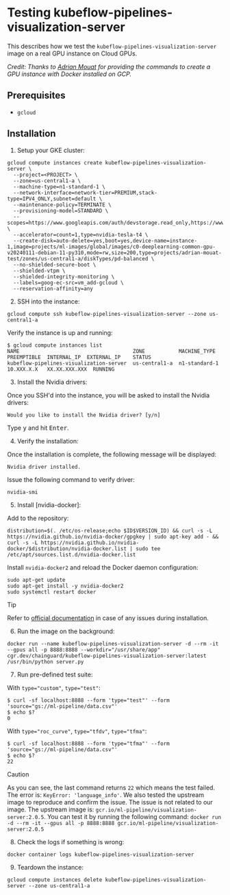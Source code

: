 # Testing kubeflow-pipelines-visualization-server

This describes how we test the `kubeflow-pipelines-visualization-server` image on a real GPU instance on Cloud GPUs.

_Credit: Thanks to [Adrian Mouat](https://github.com/amouat) for providing the commands to create a GPU instance with Docker installed on GCP._

## Prerequisites

* `gcloud`

## Installation

1. Setup your GKE cluster:

```shell
gcloud compute instances create kubeflow-pipelines-visualization-server \
  --project=<PROJECT> \
  --zone=us-central1-a \
  --machine-type=n1-standard-1 \
  --network-interface=network-tier=PREMIUM,stack-type=IPV4_ONLY,subnet=default \
  --maintenance-policy=TERMINATE \
  --provisioning-model=STANDARD \
  --scopes=https://www.googleapis.com/auth/devstorage.read_only,https://www.googleapis.com/auth/logging.write,https://www.googleapis.com/auth/monitoring.write,https://www.googleapis.com/auth/servicecontrol,https://www.googleapis.com/auth/service.management.readonly,https://www.googleapis.com/auth/trace.append \
  --accelerator=count=1,type=nvidia-tesla-t4 \
  --create-disk=auto-delete=yes,boot=yes,device-name=instance-1,image=projects/ml-images/global/images/c0-deeplearning-common-gpu-v20240111-debian-11-py310,mode=rw,size=200,type=projects/adrian-mouat-test/zones/us-central1-a/diskTypes/pd-balanced \
  --no-shielded-secure-boot \
  --shielded-vtpm \
  --shielded-integrity-monitoring \
  --labels=goog-ec-src=vm_add-gcloud \
  --reservation-affinity=any
```

2. SSH into the instance:

```shell
gcloud compute ssh kubeflow-pipelines-visualization-server --zone us-central1-a
```

Verify the instance is up and running:

```shell
$ gcloud compute instances list
NAME                                     ZONE           MACHINE_TYPE   PREEMPTIBLE  INTERNAL_IP  EXTERNAL_IP    STATUS
kubeflow-pipelines-visualization-server  us-central1-a  n1-standard-1               10.XXX.X.X   XX.XX.XXX.XXX  RUNNING
```

3. Install the Nvidia drivers:

Once you SSH'd into the instance, you will be asked to install the Nvidia drivers:

```shell
Would you like to install the Nvidia driver? [y/n]
```

Type <kbd>y</kbd> and hit <kbd>Enter</kbd>.

4. Verify the installation:

Once the installation is complete, the following message will be displayed:

```shell
Nvidia driver installed.
```

Issue the following command to verify driver:

```shell
nvidia-smi
```

5. Install [nvidia-docker]:

Add to the repository:

```shell
distribution=$(. /etc/os-release;echo $ID$VERSION_ID) && curl -s -L https://nvidia.github.io/nvidia-docker/gpgkey | sudo apt-key add - && curl -s -L https://nvidia.github.io/nvidia-docker/$distribution/nvidia-docker.list | sudo tee /etc/apt/sources.list.d/nvidia-docker.list
```

Install `nvidia-docker2` and reload the Docker daemon configuration:

```shell
sudo apt-get update
sudo apt-get install -y nvidia-docker2
sudo systemctl restart docker
```

> [!TIP]
> Refer to [official documentation](https://docs.nvidia.com/datacenter/cloud-native/container-toolkit/latest/install-guide.html) in case of any issues during installation.


6. Run the image on the background:

```shell
docker run --name kubeflow-pipelines-visualization-server -d --rm -it --gpus all -p 8888:8888 --workdir="/usr/share/app" cgr.dev/chainguard/kubeflow-pipelines-visualization-server:latest /usr/bin/python server.py
```

7. Run pre-defined test suite:

With `type="custom"`, `type="test"`:

```shell
$ curl -sf localhost:8888 --form 'type="test"' --form 'source="gs://ml-pipeline/data.csv"'
$ echo $?
0
```

With `type="roc_curve"`, `type="tfdv"`, `type="tfma"`:

```shell
$ curl -sf localhost:8888 --form 'type="tfma"' --form 'source="gs://ml-pipeline/data.csv"'
$ echo $?
22
```

> [!CAUTION]
> As you can see, the last command returns `22` which means the test failed. The error is: `KeyError: 'language_info'`. We also tested the upstream image to reproduce and confirm the issue. The issue is not related to our image. The upstream image is: `gcr.io/ml-pipeline/visualization-server:2.0.5`. You can test it by running the following command: `docker run -d --rm -it --gpus all -p 8888:8888 gcr.io/ml-pipeline/visualization-server:2.0.5`

8. Check the logs if something is wrong:

```shell
docker container logs kubeflow-pipelines-visualization-server
```

9. Teardown the instance:

```shell
gcloud compute instances delete kubeflow-pipelines-visualization-server --zone us-central1-a
```
